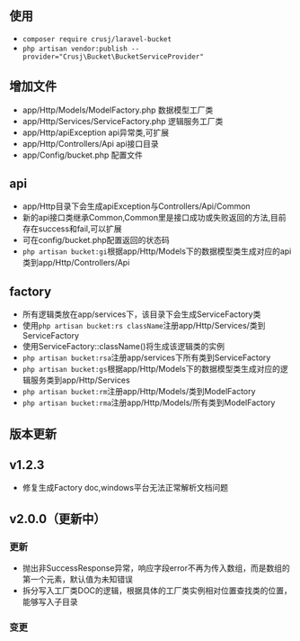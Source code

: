 
## 使用

* `composer require crusj/laravel-bucket`
* `php artisan vendor:publish --provider="Crusj\Bucket\BucketServiceProvider"`

## 增加文件
* app/Http/Models/ModelFactory.php 数据模型工厂类
* app/Http/Services/ServiceFactory.php 逻辑服务工厂类
* app/Http/apiException api异常类,可扩展
* app/Http/Controllers/Api api接口目录
* app/Config/bucket.php 配置文件

## api
* app/Http目录下会生成apiException与Controllers/Api/Common
* 新的api接口类继承Common,Common里是接口成功或失败返回的方法,目前存在success和fail,可以扩展
* 可在config/bucket.php配置返回的状态码
* `php artisan bucket:gi`根据app/Http/Models下的数据模型类生成对应的api类到app/Http/Controllers/Api

## factory

* 所有逻辑类放在app/services下，该目录下会生成ServiceFactory类
* 使用`php artisan bucket:rs className`注册app/Http/Services/类到ServiceFactory
* 使用ServiceFactory::className()将生成该逻辑类的实例
* `php artisan bucket:rsa`注册app/services下所有类到ServiceFactory
* `php artisan bucket:gs`根据app/Http/Models下的数据模型类生成对应的逻辑服务类到app/Http/Services
* `php artisan bucket:rm`注册app/Http/Models/类到ModelFactory
* `php artisan bucket:rma`注册app/Http/Models/所有类到ModelFactory

## 版本更新

## v1.2.3
* 修复生成Factory doc,windows平台无法正常解析文档问题

## v2.0.0（更新中）

### 更新
* 抛出非SuccessResponse异常，响应字段error不再为传入数组，而是数组的第一个元素，默认值为未知错误
* 拆分写入工厂类DOC的逻辑，根据具体的工厂类实例相对位置查找类的位置，能够写入子目录
### 变更


